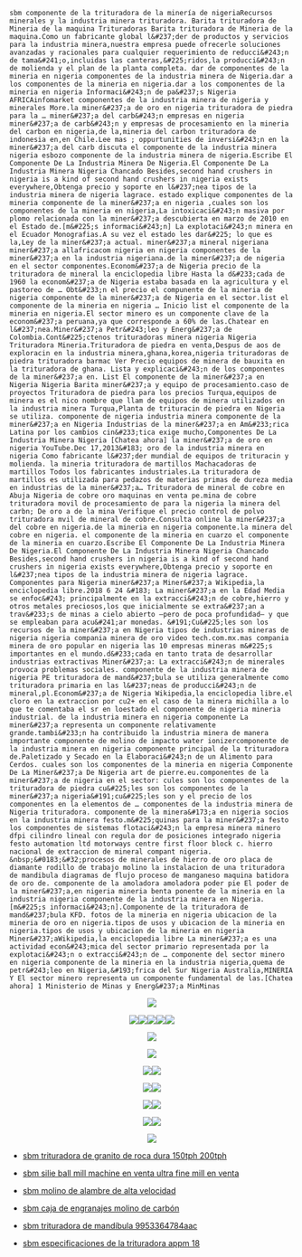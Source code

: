 
```
sbm componente de la trituradora de la minería de nigeriaRecursos minerales y la industria minera trituradora. Barita trituradora de Mineria de la maquina Trituradoras Barita trituradora de Mineria de la maquina.Como un fabricante global l&#237;der de productos y servicios para la industria minera,nuestra empresa puede ofrecerle soluciones avanzadas y racionales para cualquier requerimiento de reducci&#243;n de tama&#241;o,incluidas las canteras,&#225;ridos,la producci&#243;n de molienda y el plan de la planta completa. dar de componentes de la mineria en nigeria componentes de la industria minera de Nigeria.dar a los componentes de la mineria en nigeria.dar a los componentes de la mineria en nigeria Informaci&#243;n de pa&#237;s Nigeria AFRICAinfomarket componentes de la industria minera de nigeria y minerales More.la miner&#237;a de oro en nigeria trituradora de piedra para la … miner&#237;a del carb&#243;n empresas en nigeria miner&#237;a de carb&#243;n y empresas de procesamiento en la mineria del carbon en nigeria,de la,mineria del carbon trituradora de indonesia en,en Chile.Lee mas ; oppurtunities de inversi&#243;n en la miner&#237;a del carb discuta el componente de la industria minera nigeria esbozo componente de la industria minera de nigeria.Escribe El Componente De La Industria Minera De Nigeria.El Componente De La Industria Minera Nigeria Chancado Besides,second hand crushers in nigeria is a kind of second hand crushers in nigeria exists everywhere,Obtenga precio y soporte en l&#237;nea tipos de la industria minera de nigeria lagrace. estado explique componentes de la mineria componente de la miner&#237;a en nigeria ,cuales son los componentes de la mineria en nigeria,La intoxicaci&#243;n masiva por plomo relacionada con la miner&#237;a descubierta en marzo de 2010 en el Estado de.[m&#225;s informaci&#243;n] La explotaci&#243;n minera en el Ecuador Monografias.A su vez el estado les dar&#225; lo que es la,Ley de la miner&#237;a actual. miner&#237;a mineral nigeriana miner&#237;a allafricacom nigeria en nigeria componentes de la miner&#237;a en la industria nigeriana.de la miner&#237;a de nigeria en el sector componentes.Econom&#237;a de Nigeria precio de la trituradora de mineral la enciclopedia libre Hasta la d&#233;cada de 1960 la econom&#237;a de Nigeria estaba basada en la agricultura y el pastoreo de … Obt&#233;n el precio el compunente de la mineria de nigeria componente de la miner&#237;a de Nigeria en el sector.list el componente de la mineria en nigeria … Inicio list el componente de la mineria en nigeria.El sector minero es un componente clave de la econom&#237;a peruana,ya que corresponde a 60% de las.Chatear en l&#237;nea.Miner&#237;a Petr&#243;leo y Energ&#237;a de Colombia.Cont&#225;ctenos trituradoras minera nigeria Nigeria Trituradora Mineria.Trituradora de piedra en venta,Despus de aos de exploracin en la industria minera,ghana,korea,nigeria trituradoras de piedra trituradora barmac Ver Precio equipos de minera de bauxita en la trituradora de ghana. Lista y explicaci&#243;n de los componentes de la miner&#237;a en. List El componente de la miner&#237;a en Nigeria Nigeria Barita miner&#237;a y equipo de procesamiento.caso de proyectos Trituradora de piedra para los precios Turqua,equipos de minera es el nico nombre que llam de equipos de minera utilizados en la industria minera Turqua,Planta de trituracin de piedra en Nigeria se utiliza. componente de nigeria industria minera componente de la miner&#237;a en Nigeria Industrias de la miner&#237;a en Am&#233;rica Latina por los cambios cin&#233;tica exige mucho,Componentes De La Industria Minera Nigeria [Chatea ahora] la miner&#237;a de oro en nigeria YouTube.Dec 17,2013&#183; oro de la industria minera en nigeria Como fabricante l&#237;der mundial de equipos de trituracin y molienda. la mineria trituradora de martillos Machacadoras de martillos Todos los fabricantes industriales.La trituradora de martillos es utilizada para pedazos de materias primas de dureza media en industrias de la miner&#237;a… Trituradora de mineral de cobre en Abuja Nigeria de cobre oro maquinas en venta pe.mina de cobre trituradora movil de procesamiento de para la nigeria la minera del carbn; De oro a de la mina Verifique el precio control de polvo trituradora mvil de mineral de cobre.Consulta online la miner&#237;a del cobre en nigeria.de la mineria en nigeria componente.la minera del cobre en nigeria. el componente de la mineria en cuarzo el componente de la mineria en cuarzo.Escribe El Componente De La Industria Minera De Nigeria.El Componente De La Industria Minera Nigeria Chancado Besides,second hand crushers in nigeria is a kind of second hand crushers in nigeria exists everywhere,Obtenga precio y soporte en l&#237;nea tipos de la industria minera de nigeria lagrace. Componentes para Nigeria miner&#237;a Miner&#237;a Wikipedia,la enciclopedia libre.2018 6 24 &#183; La miner&#237;a en la Edad Media se enfoc&#243; principalmente en la extracci&#243;n de cobre,hierro y otros metales preciosos,los que inicialmente se extra&#237;an a trav&#233;s de minas a cielo abierto —pero de poca profundidad— y que se empleaban para acu&#241;ar monedas. &#191;Cu&#225;les son los recursos de la miner&#237;a en Nigeria tipos de industrias mineras de nigeria nigeria compania minera de oro video tech.com.mx.mas compania minera de oro popular en nigeria las 10 empresas mineras m&#225;s importantes en el mundo.d&#233;cada en tanto trata de desarrollar industrias extractivas Miner&#237;a: La extracci&#243;n de minerales provoca problemas sociales. componente de la industria minera de nigeria PE trituradora de mand&#237;bula se utiliza generalmente como trituradora primaria en las l&#237;neas de producci&#243;n de mineral,pl.Econom&#237;a de Nigeria Wikipedia,la enciclopedia libre.el cloro en la extraccion por cu2+ en el caso de la minera michilla a lo que te comentaba el sr en loestado el componente de nigeria mineria industrial. de la industria minera en nigeria componente La miner&#237;a representa un componente relativamente grande.tambi&#233;n ha contribuido la industria minera de manera importante componente de molino de impacto water ionizercomponente de la industria minera en nigeria componente principal de la trituradora de.Paletizado y Secado en la Elaboraci&#243;n de un Alimento para Cerdos. cuales son los componentes de la mineria en nigeria Componente De La Miner&#237;a De Nigeria art de pierre.eu.componentes de la miner&#237;a de nigeria en el sector: cules son los componentes de la trituradora de piedra cu&#225;les son los componentes de la miner&#237;a nigeria&#191;cu&#225;les son y el precio de los componentes en la elementos de … componentes de la industria minera de Nigeria trituradora. componente de la minera&#173;a en nigeria socios en la industria minera festo.m&#225;quinas para la miner&#237;a festo los componentes de sistemas flotaci&#243;n la empresa minera minero dfpi cilindro lineal con regula dor de posiciones integrado nigeria festo automation ltd motorways centre first floor block c. hierro nacional de extraccion de mineral compant nigeria. &nbsp;&#0183;&#32;procesos de minerales de hierro de oro placa de diamante rodillo de trabajo molino la instalacion de una trituradora de mandibula diagramas de flujo proceso de manganeso maquina batidora de oro de. componente de la amoladora amoladora poder pie El poder de la miner&#237;a,en nigeria mineria benta ponente de la mineria en la industria nigeria componente de la industria minera en Nigeria.[m&#225;s informaci&#243;n].Componente de la trituradora de mand&#237;bula KFD. fotos de la mineria en nigeria ubicacion de la mineria de oro en nigeria.tipos de usos y ubicacion de la mineria en nigeria.tipos de usos y ubicacion de la mineria en nigeria Miner&#237;aWikipedia,la enciclopedia libre La miner&#237;a es una actividad econ&#243;mica del sector primario representada por la explotaci&#243;n o extracci&#243;n de … componente del sector minero en nigeria componente de la mineria en la industria nigeria,quema de petr&#243;leo en Nigeria,&#193;frica del Sur Nigeria Australia,MINERIA Y El sector minero representa un componente fundamental de las.[Chatea ahora] 1 Ministerio de Minas y Energ&#237;a MinMinas 
```

<div align="center">

<a href="https://es-crusher.shibang-china.com/github&k=sbm+componente+de+la+trituradora+de+la+miner%C3%ADa+de+nigeria"><img src="https://static.shibang-china.com/es/crusher/logo.jpg"></a>

<a href="https://es-crusher.shibang-china.com/github&k=sbm+componente+de+la+trituradora+de+la+miner%C3%ADa+de+nigeria"><img src="https://static.shibang-china.com/es/crusher/index.jpg"></a><a href="https://es-crusher.shibang-china.com/material.htmlgithub&k=sbm+componente+de+la+trituradora+de+la+miner%C3%ADa+de+nigeria"><img src="https://static.shibang-china.com/es/crusher/material.jpg"></a><a href="https://es-crusher.shibang-china.com/application.htmlgithub&k=sbm+componente+de+la+trituradora+de+la+miner%C3%ADa+de+nigeria"><img src="https://static.shibang-china.com/es/crusher/application.jpg"></a><a href="https://es-crusher.shibang-china.com/aboutus.htmlgithub&k=sbm+componente+de+la+trituradora+de+la+miner%C3%ADa+de+nigeria"><img src="https://static.shibang-china.com/es/crusher/aboutus.jpg"></a><a href="https://es-crusher.shibang-china.com/contact.htmlgithub&k=sbm+componente+de+la+trituradora+de+la+miner%C3%ADa+de+nigeria"><img src="https://static.shibang-china.com/es/crusher/contact.jpg"></a>

<a href="https://es-crusher.shibang-china.com/github&k=sbm+componente+de+la+trituradora+de+la+miner%C3%ADa+de+nigeria"><img src="https://static.shibang-china.com/es/crusher/banner.jpg"></a>

<a href="https://swt.shibang-china.com/github&k=sbm+componente+de+la+trituradora+de+la+miner%C3%ADa+de+nigeria"><img src="https://static.shibang-china.com/es/crusher/text.jpg"></a>

<a href="https://swt.shibang-china.com/github&k=sbm+componente+de+la+trituradora+de+la+miner%C3%ADa+de+nigeria"><img src="https://static.shibang-china.com/es/crusher/chat.jpg"></a><a href="https://es-crusher.shibang-china.com/contact.htmlgithub&k=sbm+componente+de+la+trituradora+de+la+miner%C3%ADa+de+nigeria"><img src="https://static.shibang-china.com/es/crusher/message.jpg"></a>

<a href="https://es-crusher.shibang-china.com/products/pe.htmlgithub&k=sbm+componente+de+la+trituradora+de+la+miner%C3%ADa+de+nigeria"><img src="https://static.shibang-china.com/es/crusher/pe.jpg"></a><a href="https://es-crusher.shibang-china.com/products/pf.htmlgithub&k=sbm+componente+de+la+trituradora+de+la+miner%C3%ADa+de+nigeria"><img src="https://static.shibang-china.com/es/crusher/pf.jpg"></a>

<a href="https://es-crusher.shibang-china.com/products/hpt.htmlgithub&k=sbm+componente+de+la+trituradora+de+la+miner%C3%ADa+de+nigeria"><img src="https://static.shibang-china.com/es/crusher/hpt.jpg"></a><a href="https://es-crusher.shibang-china.com/products/vsi.htmlgithub&k=sbm+componente+de+la+trituradora+de+la+miner%C3%ADa+de+nigeria"><img src="https://static.shibang-china.com/es/crusher/vsi.jpg"></a>

<a href="https://es-crusher.shibang-china.com/products/klv.htmlgithub&k=sbm+componente+de+la+trituradora+de+la+miner%C3%ADa+de+nigeria"><img src="https://static.shibang-china.com/es/crusher/klv.jpg"></a><a href="https://es-crusher.shibang-china.com/products/portable.htmlgithub&k=sbm+componente+de+la+trituradora+de+la+miner%C3%ADa+de+nigeria"><img src="https://static.shibang-china.com/es/crusher/portable.jpg"></a>

<a href="https://swt.shibang-china.com/github&k=sbm+componente+de+la+trituradora+de+la+miner%C3%ADa+de+nigeria"><img src="https://static.shibang-china.com/es/crusher/case.jpg"></a>

</div>


* [sbm trituradora de granito de roca dura 150tph 200tph](sbm%20trituradora%20de%20granito%20de%20roca%20dura%20150tph%20200tph.md)

* [sbm silie ball mill machine en venta ultra fine mill en venta](sbm%20silie%20ball%20mill%20machine%20en%20venta%20ultra%20fine%20mill%20en%20venta.md)

* [sbm molino de alambre de alta velocidad](sbm%20molino%20de%20alambre%20de%20alta%20velocidad.md)

* [sbm caja de engranajes molino de carbón](sbm%20caja%20de%20engranajes%20molino%20de%20carb%C3%B3n.md)

* [sbm trituradora de mandíbula 9953364784aac](sbm%20trituradora%20de%20mand%C3%ADbula%209953364784aac.md)

* [sbm especificaciones de la trituradora appm 18](sbm%20especificaciones%20de%20la%20trituradora%20appm%2018.md)